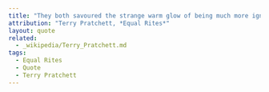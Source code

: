 ```yaml
---
title: "They both savoured the strange warm glow of being much more ignorant than ordinary people, who were only ignorant of ordinary things."
attribution: "Terry Pratchett, *Equal Rites*"
layout: quote
related:
  - _wikipedia/Terry_Pratchett.md
tags:
  - Equal Rites
  - Quote
  - Terry Pratchett
---
```

